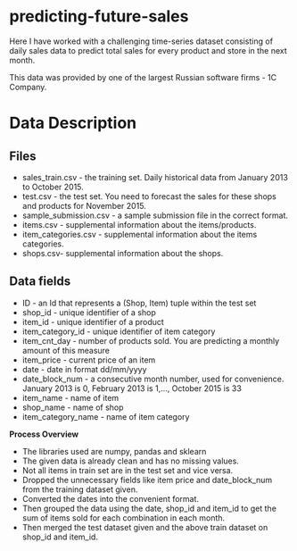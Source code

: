 # predicting-future-sales
Here I have worked with a challenging time-series dataset consisting of daily sales data to predict total sales for every product and store in the next month. 

This data was provided by one of the largest Russian software firms - 1C Company.

# **Data Description**

## **Files**
* sales_train.csv - the training set. Daily historical data from January 2013 to October 2015.
* test.csv - the test set. You need to forecast the sales for these shops and products for November 2015.
* sample_submission.csv - a sample submission file in the correct format.
* items.csv - supplemental information about the items/products.
* item_categories.csv - supplemental information about the items categories.
* shops.csv- supplemental information about the shops.

## **Data fields**
* ID - an Id that represents a (Shop, Item) tuple within the test set
* shop_id - unique identifier of a shop
* item_id - unique identifier of a product
* item_category_id - unique identifier of item category
* item_cnt_day - number of products sold. You are predicting a monthly amount of this measure
* item_price - current price of an item
* date - date in format dd/mm/yyyy
* date_block_num - a consecutive month number, used for convenience. January 2013 is 0, February 2013 is 1,..., October 2015 is 33
* item_name - name of item
* shop_name - name of shop
* item_category_name - name of item category

**Process Overview**
* The libraries used are numpy, pandas and sklearn 
* The given data is already clean and has no missing values.
* Not all items in train set are in the test set and vice versa.
* Dropped the unnecessary fields like item price and date_block_num from the training dataset given.
* Converted the dates into the convenient format.
* Then grouped the data using the date, shop_id and item_id to get the sum of items sold for each combination in each month.
* Then merged the test dataset given and the above train dataset on shop_id and item_id.


